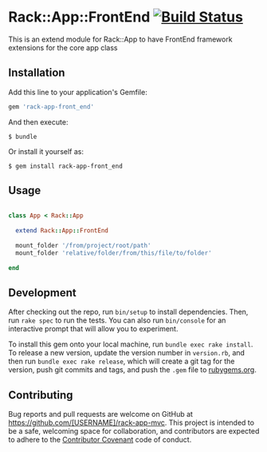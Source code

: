 # Rack::App::FrontEnd [![Build Status](https://travis-ci.org/adamluzsi/rack-app-front_end.rb.svg?branch=master)](https://travis-ci.org/adamluzsi/rack-app-front_end.rb)

This is an extend module for Rack::App to have FrontEnd framework extensions for the core app class

## Installation

Add this line to your application's Gemfile:

```ruby
gem 'rack-app-front_end'
```

And then execute:

    $ bundle

Or install it yourself as:

    $ gem install rack-app-front_end

## Usage

```ruby

class App < Rack::App
  
  extend Rack::App::FrontEnd 
  
  mount_folder '/from/project/root/path'
  mount_folder 'relative/folder/from/this/file/to/folder'
  
end

```


## Development

After checking out the repo, run `bin/setup` to install dependencies. Then, run `rake spec` to run the tests. You can also run `bin/console` for an interactive prompt that will allow you to experiment.

To install this gem onto your local machine, run `bundle exec rake install`. To release a new version, update the version number in `version.rb`, and then run `bundle exec rake release`, which will create a git tag for the version, push git commits and tags, and push the `.gem` file to [rubygems.org](https://rubygems.org).

## Contributing

Bug reports and pull requests are welcome on GitHub at https://github.com/[USERNAME]/rack-app-mvc. This project is intended to be a safe, welcoming space for collaboration, and contributors are expected to adhere to the [Contributor Covenant](contributor-covenant.org) code of conduct.

